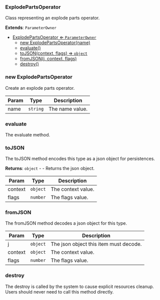 <a name="ExplodePartsOperator"></a>

### ExplodePartsOperator 
Class representing an explode parts operator.


**Extends**: <code>ParameterOwner</code>  

* [ExplodePartsOperator ⇐ <code>ParameterOwner</code>](#ExplodePartsOperator)
    * [new ExplodePartsOperator(name)](#new-ExplodePartsOperator)
    * [evaluate()](#evaluate)
    * [toJSON(context, flags) ⇒ <code>object</code>](#toJSON)
    * [fromJSON(j, context, flags)](#fromJSON)
    * [destroy()](#destroy)

<a name="new_ExplodePartsOperator_new"></a>

### new ExplodePartsOperator
Create an explode parts operator.


| Param | Type | Description |
| --- | --- | --- |
| name | <code>string</code> | The name value. |

<a name="ExplodePartsOperator+evaluate"></a>

### evaluate
The evaluate method.


<a name="ExplodePartsOperator+toJSON"></a>

### toJSON
The toJSON method encodes this type as a json object for persistences.


**Returns**: <code>object</code> - - Returns the json object.  

| Param | Type | Description |
| --- | --- | --- |
| context | <code>object</code> | The context value. |
| flags | <code>number</code> | The flags value. |

<a name="ExplodePartsOperator+fromJSON"></a>

### fromJSON
The fromJSON method decodes a json object for this type.



| Param | Type | Description |
| --- | --- | --- |
| j | <code>object</code> | The json object this item must decode. |
| context | <code>object</code> | The context value. |
| flags | <code>number</code> | The flags value. |

<a name="ExplodePartsOperator+destroy"></a>

### destroy
The destroy is called by the system to cause explicit resources cleanup.
Users should never need to call this method directly.


